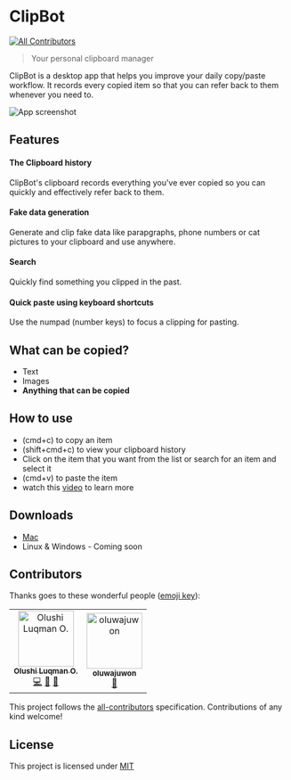 # ClipBot

[![All Contributors](https://img.shields.io/badge/all_contributors-2-orange.svg?style=flat-square)](#contributors)

> Your personal clipboard manager

ClipBot is a desktop app that helps you improve your daily copy/paste workflow. It
records every copied item so that you can refer back to them whenever you need
to.

![App screenshot](https://raw.githubusercontent.com/codeshifu/clipbot/master/screenshots/photo.png)

## Features

#### The Clipboard history

ClipBot's clipboard records everything you've ever copied so you can quickly and effectively refer back to them.

#### Fake data generation

Generate and clip fake data like parapgraphs, phone numbers or cat pictures to your
clipboard and use anywhere.

#### Search

Quickly find something you clipped in the past.

#### Quick paste using keyboard shortcuts

Use the numpad (number keys) to focus a clipping for pasting.

## What can be copied?

- Text
- Images
- **Anything that can be copied**

## How to use

- (cmd+c) to copy an item
- (shift+cmd+c) to view your clipboard history
- Click on the item that you want from the list or search for an item and select it
- (cmd+v) to paste the item
- watch this [video](https://youtu.be/xa7DuNNFjiQ) to learn more

## Downloads

- [Mac](https://drive.google.com/uc?export=download&id=16DRdc9qVpSq2-D5RBvV_3IjbXpISr0Le)
- Linux & Windows - Coming soon

## Contributors

Thanks goes to these wonderful people ([emoji key](https://allcontributors.org/docs/en/emoji-key)):

<!-- ALL-CONTRIBUTORS-LIST:START - Do not remove or modify this section -->
<!-- prettier-ignore -->
<table><tr><td align="center"><a href="https://twitter.com/codeshifu"><img src="https://avatars0.githubusercontent.com/u/5154605?v=4" width="100px;" alt="Olushi Luqman O."/><br /><sub><b>Olushi Luqman O.</b></sub></a><br /><a href="https://github.com/codeshifu/clipbot/commits?author=codeshifu" title="Code">💻</a> <a href="https://github.com/codeshifu/clipbot/commits?author=codeshifu" title="Documentation">📖</a> <a href="#maintenance-codeshifu" title="Maintenance">🚧</a></td><td align="center"><a href="https://github.com/oluwajuwon"><img src="https://avatars0.githubusercontent.com/u/29441898?v=4" width="100px;" alt="oluwajuwon"/><br /><sub><b>oluwajuwon</b></sub></a><br /><a href="https://github.com/codeshifu/clipbot/commits?author=oluwajuwon" title="Documentation">📖</a></td></tr></table>

<!-- ALL-CONTRIBUTORS-LIST:END -->

This project follows the
[all-contributors](https://github.com/all-contributors/all-contributors)
specification. Contributions of any kind welcome!

## License

This project is licensed under [MIT](https://github.com/codeshifu/clipbot/blob/master/LICENSE)
